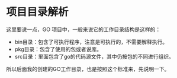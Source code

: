 # 项目目录解析

这里要说一点，GO 项目中，一般来说它的工作目录结构是这样的：
- bin目录：包含了可执行程序，注意是可执行的，不需要解释执行。
- pkg目录：包含了使用的包或者说库。
- src目录：里面包含了go的代码源文件，其中仍按包的不同进行组织。

所以后面我的创建的GO工作目录，也是按照这个标准来，先说明一下。